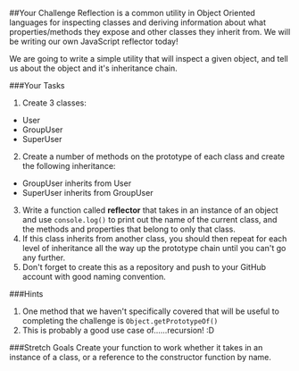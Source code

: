 ##Your Challenge
Reflection is a common utility in Object Oriented languages for inspecting classes and deriving information about what properties/methods they expose and other classes they inherit from. We will be writing our own JavaScript reflector today!

We are going to write a simple utility that will inspect a given object, and tell us about the object and it's inheritance chain.

###Your Tasks
1. Create 3 classes:
  * User
  * GroupUser
  * SuperUser
2. Create a number of methods on the prototype  of each class and create the following inheritance:
  * GroupUser inherits from User
  * SuperUser inherits from GroupUser
3. Write a function called **reflector** that takes in an instance of an object and use `console.log()` to print out the name of the current class, and the methods and properties that belong to only that class.
4. If this class inherits from another class, you should then repeat for each level of inheritance all the way up the prototype chain until you can't go any further.
5. Don't forget to create this as a repository and push to your GitHub account with good naming convention.

###Hints
1. One method that we haven't specifically covered that will be useful to completing the challenge is `Object.getPrototypeOf()`
2. This is probably a good use case of......recursion! :D

###Stretch Goals
Create your function to work whether it takes in an instance of a class, or a reference to the constructor function by name.